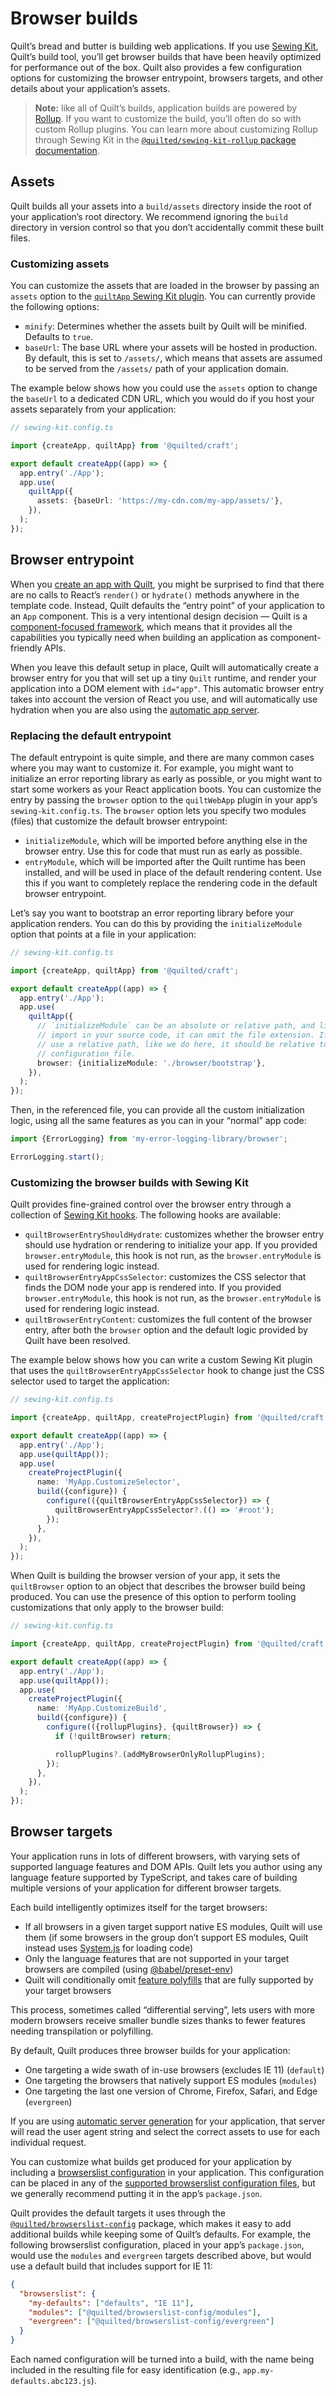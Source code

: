 # Browser builds

Quilt’s bread and butter is building web applications. If you use [Sewing Kit](./TODO), Quilt’s build tool, you’ll get browser builds that have been heavily optimized for performance out of the box. Quilt also provides a few configuration options for customizing the browser entrypoint, browsers targets, and other details about your application’s assets.

> **Note:** like all of Quilt’s builds, application builds are powered by [Rollup](https://rollupjs.org/guide/en/). If you want to customize the build, you’ll often do so with custom Rollup plugins. You can learn more about customizing Rollup through Sewing Kit in the [`@quilted/sewing-kit-rollup` package documentation](https://github.com/lemonmade/quilt/tree/main/packages/sewing-kit-rollup).

## Assets

Quilt builds all your assets into a `build/assets` directory inside the root of your application’s root directory. We recommend ignoring the `build` directory in version control so that you don’t accidentally commit these built files.

### Customizing assets

You can customize the assets that are loaded in the browser by passing an `assets` option to the [`quiltApp` Sewing Kit plugin](./TODO). You can currently provide the following options:

- `minify`: Determines whether the assets built by Quilt will be minified. Defaults to `true`.
- `baseUrl`: The base URL where your assets will be hosted in production. By default, this is set to `/assets/`, which means that assets are assumed to be served from the `/assets/` path of your application domain.

The example below shows how you could use the `assets` option to change the `baseUrl` to a dedicated CDN URL, which you would do if you host your assets separately from your application:

```ts
// sewing-kit.config.ts

import {createApp, quiltApp} from '@quilted/craft';

export default createApp((app) => {
  app.entry('./App');
  app.use(
    quiltApp({
      assets: {baseUrl: 'https://my-cdn.com/my-app/assets/'},
    }),
  );
});
```

## Browser entrypoint

When you [create an app with Quilt](./TODO), you might be surprised to find that there are no calls to React’s `render()` or `hydrate()` methods anywhere in the template code. Instead, Quilt defaults the “entry point” of your application to an `App` component. This is a very intentional design decision — Quilt is a [component-focused framework](./TODO), which means that it provides all the capabilities you typically need when building an application as component-friendly APIs.

When you leave this default setup in place, Quilt will automatically create a browser entry for you that will set up a tiny `Quilt` runtime, and render your application into a DOM element with `id="app"`. This automatic browser entry takes into account the version of React you use, and will automatically use hydration when you are also using the [automatic app server](./server.md).

### Replacing the default entrypoint

The default entrypoint is quite simple, and there are many common cases where you may want to customize it. For example, you might want to initialize an error reporting library as early as possible, or you might want to start some workers as your React application boots. You can customize the entry by passing the `browser` option to the `quiltWebApp` plugin in your app’s `sewing-kit.config.ts`. The `browser` option lets you specify two modules (files) that customize the default browser entrypoint:

- `initializeModule`, which will be imported before anything else in the browser entry. Use this for code that must run as early as possible.
- `entryModule`, which will be imported after the Quilt runtime has been installed, and will be used in place of the default rendering content. Use this if you want to completely replace the rendering code in the default browser entrypoint.

Let’s say you want to bootstrap an error reporting library before your application renders. You can do this by providing the `initializeModule` option that points at a file in your application:

```ts
// sewing-kit.config.ts

import {createApp, quiltApp} from '@quilted/craft';

export default createApp((app) => {
  app.entry('./App');
  app.use(
    quiltApp({
      // `initializeModule` can be an absolute or relative path, and like an
      // import in your source code, it can omit the file extension. If you
      // use a relative path, like we do here, it should be relative to this
      // configuration file.
      browser: {initializeModule: './browser/bootstrap'},
    }),
  );
});
```

Then, in the referenced file, you can provide all the custom initialization logic, using all the same features as you can in your “normal” app code:

```ts
import {ErrorLogging} from 'my-error-logging-library/browser';

ErrorLogging.start();
```

### Customizing the browser builds with Sewing Kit

Quilt provides fine-grained control over the browser entry through a collection of [Sewing Kit hooks](./TODO). The following hooks are available:

- `quiltBrowserEntryShouldHydrate`: customizes whether the browser entry should use hydration or rendering to initialize your app. If you provided `browser.entryModule`, this hook is not run, as the `browser.entryModule` is used for rendering logic instead.
- `quiltBrowserEntryAppCssSelector`: customizes the CSS selector that finds the DOM node your app is rendered into. If you provided `browser.entryModule`, this hook is not run, as the `browser.entryModule` is used for rendering logic instead.
- `quiltBrowserEntryContent`: customizes the full content of the browser entry, after both the `browser` option and the default logic provided by Quilt have been resolved.

The example below shows how you can write a custom Sewing Kit plugin that uses the `quiltBrowserEntryAppCssSelector` hook to change just the CSS selector used to target the application:

```ts
// sewing-kit.config.ts

import {createApp, quiltApp, createProjectPlugin} from '@quilted/craft';

export default createApp((app) => {
  app.entry('./App');
  app.use(quiltApp());
  app.use(
    createProjectPlugin({
      name: 'MyApp.CustomizeSelector',
      build({configure}) {
        configure(({quiltBrowserEntryAppCssSelector}) => {
          quiltBrowserEntryAppCssSelector?.(() => '#root');
        });
      },
    }),
  );
});
```

When Quilt is building the browser version of your app, it sets the `quiltBrowser` option to an object that describes the browser build being produced. You can use the presence of this option to perform tooling customizations that only apply to the browser build:

```ts
// sewing-kit.config.ts

import {createApp, quiltApp, createProjectPlugin} from '@quilted/craft';

export default createApp((app) => {
  app.entry('./App');
  app.use(quiltApp());
  app.use(
    createProjectPlugin({
      name: 'MyApp.CustomizeBuild',
      build({configure}) {
        configure(({rollupPlugins}, {quiltBrowser}) => {
          if (!quiltBrowser) return;

          rollupPlugins?.(addMyBrowserOnlyRollupPlugins);
        });
      },
    }),
  );
});
```

## Browser targets

Your application runs in lots of different browsers, with varying sets of supported language features and DOM APIs. Quilt lets you author using any language feature supported by TypeScript, and takes care of building multiple versions of your application for different browser targets.

Each build intelligently optimizes itself for the target browsers:

- If all browsers in a given target support native ES modules, Quilt will use them (if some browsers in the group don’t support ES modules, Quilt instead uses [System.js](https://github.com/systemjs/systemjs) for loading code)
- Only the language features that are not supported in your target browsers are compiled (using [@babel/preset-env](https://babeljs.io/docs/en/babel-preset-env))
- Quilt will conditionally omit [feature polyfills](./TODO) that are fully supported by your target browsers

This process, sometimes called “differential serving”, lets users with more modern browsers receive smaller bundle sizes thanks to fewer features needing transpilation or polyfilling.

By default, Quilt produces three browser builds for your application:

- One targeting a wide swath of in-use browsers (excludes IE 11) (`default`)
- One targeting the browsers that natively support ES modules (`modules`)
- One targeting the last one version of Chrome, Firefox, Safari, and Edge (`evergreen`)

If you are using [automatic server generation](./server.md) for your application, that server will read the user agent string and select the correct assets to use for each individual request.

You can customize what builds get produced for your application by including a [browserslist configuration](https://github.com/browserslist/browserslist) in your application. This configuration can be placed in any of the [supported browserslist configuration files](https://github.com/browserslist/browserslist#config-file), but we generally recommend putting it in the app’s `package.json`.

Quilt provides the default targets it uses through the [`@quilted/browserslist-config`](https://github.com/lemonmade/quilt/tree/main/packages/browserslist-config) package, which makes it easy to add additional builds while keeping some of Quilt’s defaults. For example, the following browserslist configuration, placed in your app’s `package.json`, would use the `modules` and `evergreen` targets described above, but would use a default build that includes support for IE 11:

```json
{
  "browserslist": {
    "my-defaults": ["defaults", "IE 11"],
    "modules": ["@quilted/browserslist-config/modules"],
    "evergreen": ["@quilted/browserslist-config/evergreen"]
  }
}
```

Each named configuration will be turned into a build, with the name being included in the resulting file for easy identification (e.g., `app.my-defaults.abc123.js`).
